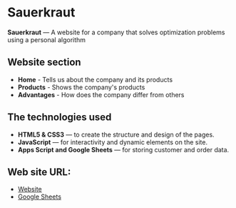 # Sauerkraut

**Sauerkraut** — A website for a company that solves optimization problems using a personal algorithm

## Website section
- **Home** - Tells us about the company and its products
- **Products** - Shows the company's products
- **Advantages** - How does the company differ from others

## The technologies used
- **HTML5 & CSS3** — to create the structure and design of the pages.
- **JavaScript** — for interactivity and dynamic elements on the site.
- **Apps Script and Google Sheets** — for storing customer and order data.


## Web site URL:
- [Website](https://pavelbuiko04.github.io/sauerkraut.com/index.html)
- [Google Sheets](https://docs.google.com/spreadsheets/d/1u__2eD2T8lpImxrp8tMyRNdd7thsjPuCz05vP0cLd5Y/edit?gid=0#gid=0)
